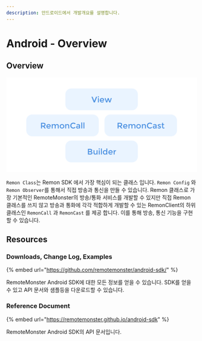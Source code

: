 ```yaml
---
description: 안드로이드에서 개발개요를 설명합니다.
---
```


# Android - Overview

## Overview

![](../.gitbook/assets/android-overview%20%281%29.png)

`Remon Class`는 Remon SDK 에서 가장 핵심이 되는 클래스 입니다. `Remon Config` 와 `Remon Observer`를 통해서 직접 방송과 통신을 만들 수 있습니다. Remon 클래스로 가장 기본적인 RemoteMonster의 방송/통화 서비스를 개발할 수 있지만 직접 Remon 클래스를 쓰지 않고 방송과 통화에 각각 적합하게 개발할 수 있는 RemonClient의 하위 클래스인 `RemonCall` 과 `RemonCast` 를 제공 합니다. 이를 통해 방송, 통신 기능을 구현할 수 있습니다.

## Resources

### Downloads, Change Log, Examples

{% embed url="https://github.com/remotemonster/android-sdk/" %}

RemoteMonster Android SDK에 대한 모든 정보를 얻을 수 있습니다. SDK를 얻을 수 있고 API 문서와 샘플등을 다운로드할 수 있습니다.

### Reference Document

{% embed url="https://remotemonster.github.io/android-sdk" %}

RemoteMonster Android SDK의 API 문서입니다.

